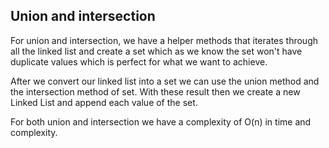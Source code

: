 ## Union and intersection ##

For union and intersection, we have a helper methods that iterates through all the linked list and create a set which as we know the set won't have duplicate values which is perfect for what we want to achieve.

After we convert our linked list into a set we can use the union method and the intersection method of set. With these result then we create a new Linked List and append each value of the set.

For both union and intersection we have a complexity of O(n) in time and complexity.